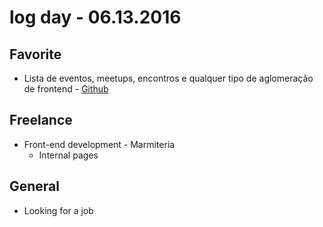 # log day - 06.13.2016

## Favorite

- Lista de eventos, meetups, encontros e qualquer tipo de aglomeração de frontend - [Github](https://github.com/frontendbr/eventos)


## Freelance

- Front-end development - Marmiteria
  - Internal pages
  

## General 

- Looking for a job
